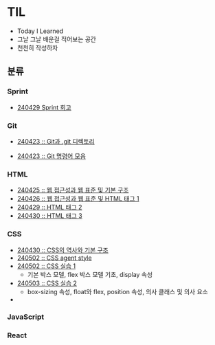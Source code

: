 # TIL

- Today I Learned
- 그날 그날 배운걸 적어보는 공간
- 천천히 작성하자

## 분류

### Sprint
* [240429 Sprint 회고](240429_Sprint1.md)

### Git
* [240423 :: Git과 .git 디렉토리](./Git/240423_Git_Start.md)

* [240423 :: Git 명령어 모음](./Git/240423_Git_CLI.md)

### HTML

* [240425 :: 웹 접근성과 웹 표준 및 기본 구조](./HTML/240425_HTML_A11Y_01.md)
* [240426 :: 웹 접근성과 웹 표준 및 HTML 태그 1](./HTML/240426_HTML_A11Y_02.md)
* [240429 :: HTML 태그 2](./HTML/240429_HTML_03.md)
* [240430 :: HTML 태그 3](./HTML/240430_HTML_04.md)


### CSS

* [240430 :: CSS의 역사와 기본 구조](./CSS/240430_CSS_basic.md)
* [240502 :: CSS agent style](./CSS/240502_CSS_%20AgentStyle.md)
* [240502 :: CSS 실습 1](./CSS/240502_CSS_Practice01.md)
  * 기본 박스 모델, flex 박스 모델 기초, display 속성
* [240503 :: CSS 실습 2](./CSS/240503_CSS_Practice02.md)
  * box-sizing 속성, float와 flex, position 속성, 의사 클래스 및 의사 요소
* 

### JavaScript

### React